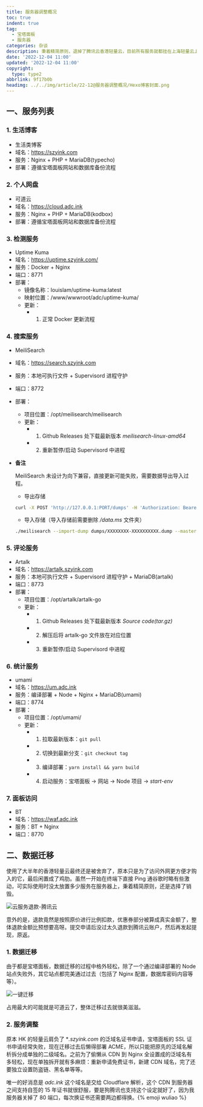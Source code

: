 ```yaml
---
title: 服务器调整概况
toc: true
indent: true
tag:
  - 宝塔面板
  - 服务器
categories: 杂谈
description: 秉着精简原则，退掉了腾讯云香港轻量云，目前所有服务就都挂在上海轻量云上了，本文记录迁移过程和目前所有已部署服务列表。
date: '2022-12-04 11:00'
updated: '2022-12-04 11:00'
copyright:
  type: type2
abbrlink: 9f17b0b
headimg: ../../img/article/22-12@服务器调整概况/Hexo博客封面.png
---
```


## 一、服务列表

### 1. 生活博客

- 生活类博客
- 域名：https://szyink.com
- 服务：Nginx + PHP + MariaDB(typecho)
- 部署：遵循宝塔面板网站和数据库备份流程

### 2. 个人网盘

- 可道云
- 域名：https://cloud.adc.ink
- 服务：Nginx + PHP + MariaDB(kodbox)
- 部署：遵循宝塔面板网站和数据库备份流程

### 3. 检测服务

- Uptime Kuma
- 域名：https://uptime.szyink.com/
- 服务：Docker + Nginx
- 端口：8771
- 部署：
  - 镜像名称：louislam/uptime-kuma:latest
  - 映射位置：/www/wwwroot/adc/uptime-kuma/
  - 更新：
    - 1. 正常 Docker 更新流程

### 4. 搜索服务

- MeiliSearch
- 域名：https://search.szyink.com
- 服务：本地可执行文件 + Supervisord 进程守护
- 端口：8772
- 部署：
  - 项目位置：/opt/meilisearch/meilisearch
  - 更新：
    - 1. Github Releases 处下载最新版本 *meilisearch-linux-amd64*
    - 2. 重新暂停/启动 Supervisord 中进程

- **备注**

  MeiliSearch 未设计为向下兼容，直接更新可能失败，需要数据导出导入过程。

  - 导出存储

  ```sh
  curl -X POST 'http://127.0.0.1:PORT/dumps' -H 'Authorization: Bearer MASTERKEY'
  ```

  - 导入存储（导入存储前需要删除 */data.ms* 文件夹）

  ```sh
  ./meilisearch --import-dump dumps/XXXXXXXX-XXXXXXXXXX.dump --master-key="MASTERKEY"
  ```

### 5. 评论服务

- Artalk
- 域名：https://artalk.szyink.com
- 服务：本地可执行文件 + Supervisord 进程守护 + MariaDB(artalk)
- 端口：8773
- 部署：
  - 项目位置：/opt/artalk/artalk-go
  - 更新：
    - 1. Github Releases 处下载最新版本 *Source code(tar.gz)*
    - 2. 解压后将 artalk-go 文件放在对应位置
    - 3. 重新暂停/启动 Supervisord 中进程

### 6. 统计服务

- umami
- 域名：https://um.adc.ink
- 服务：编译部署 + Node + Nginx + MariaDB(umami)
- 端口：8774
- 部署：
  - 项目位置：/opt/umami/
  - 更新：
    - 1. 拉取最新版本：`git pull`
    - 2. 切换到最新分支：`git checkout tag`
    - 3. 编译部署：`yarn install && yarn build`
    - 4. 启动服务：宝塔面板 -> 网站 -> Node 项目 -> *start-env*

### 7. 面板访问

- BT
- 域名：https://waf.adc.ink
- 服务：BT + Nginx
- 端口：8770

## 二、数据迁移

使用了大半年的香港轻量云最终还是被舍弃了，原本只是为了访问外网更方便才购入的它，最后闲置成了鸡肋。虽然一开始在终端下直接 Ping 通谷歌时略有些激动，可实际使用时没太放置多少服务在服务器上，秉着精简原则，还是选择了销毁。

![云服务退款-腾讯云](../../img/article/22-12@服务器调整概况/云服务退款-腾讯云.png)

意外的是，退款竟然是按照原价进行比例扣款，优惠券部分被算成真实金额了，整体退款金额比预想要高呀。提交申请后没过太久退款到腾讯云账户，然后再发起提现，原返。

### 1. 数据迁移

由于都是宝塔面板，数据迁移的过程中格外轻松，除了一个通过编译部署的 Node 站点失败外，其它站点都完美通过过去（包括了 Nginx 配置，数据库密码内容等等）。

![一键迁移](../../img/article/22-12@服务器调整概况/一键迁移.png)

占用最大的可能就是可道云了，整体迁移过去就很美滋滋。

### 2. 服务调整

原本 HK 的轻量云肩负了 **.szyink.com* 的泛域名证书申请，宝塔面板的 SSL 证书申请经常失败，现在迁移过去后懒得部署 ACME，所以只能把原先的泛域名解析拆分成单独的二级域名。之前为了偷懒从 CDN 到 Nginx 全设置成的泛域名有多轻松，现在单独拆开就有多麻烦：重新申请免费证书，新建 CDN 域名，完了还要独立设置防盗链、黑名单等等。

唯一的好消息是 *adc.ink* 这个域名是交给 Cloudflare 解析，这个 CDN 到服务器之间支持自签的 15 年证书就很舒服，要是狗腾讯也支持这个设定就好了，因为我服务器关掉了 80 端口，每次换证书还需要两边都得换。{% emoji wuliao %}